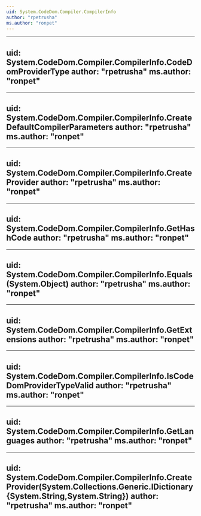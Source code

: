 ```yaml
---
uid: System.CodeDom.Compiler.CompilerInfo
author: "rpetrusha"
ms.author: "ronpet"
---
```


---
uid: System.CodeDom.Compiler.CompilerInfo.CodeDomProviderType
author: "rpetrusha"
ms.author: "ronpet"
---

---
uid: System.CodeDom.Compiler.CompilerInfo.CreateDefaultCompilerParameters
author: "rpetrusha"
ms.author: "ronpet"
---

---
uid: System.CodeDom.Compiler.CompilerInfo.CreateProvider
author: "rpetrusha"
ms.author: "ronpet"
---

---
uid: System.CodeDom.Compiler.CompilerInfo.GetHashCode
author: "rpetrusha"
ms.author: "ronpet"
---

---
uid: System.CodeDom.Compiler.CompilerInfo.Equals(System.Object)
author: "rpetrusha"
ms.author: "ronpet"
---

---
uid: System.CodeDom.Compiler.CompilerInfo.GetExtensions
author: "rpetrusha"
ms.author: "ronpet"
---

---
uid: System.CodeDom.Compiler.CompilerInfo.IsCodeDomProviderTypeValid
author: "rpetrusha"
ms.author: "ronpet"
---

---
uid: System.CodeDom.Compiler.CompilerInfo.GetLanguages
author: "rpetrusha"
ms.author: "ronpet"
---

---
uid: System.CodeDom.Compiler.CompilerInfo.CreateProvider(System.Collections.Generic.IDictionary{System.String,System.String})
author: "rpetrusha"
ms.author: "ronpet"
---
